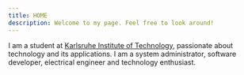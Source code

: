 ```yaml
---
title: HOME
description: Welcome to my page. Feel free to look around!
---
```


I am a student at [Karlsruhe Institute of Technology](https://kit.edu), passionate about technology and its applications. I am a system administrator, software developer, electrical engineer and technology enthusiast. 
